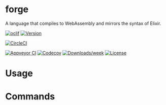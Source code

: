 forge
=====

A language that compiles to WebAssembly and mirrors the syntax of Elixir.

[![oclif](https://img.shields.io/badge/cli-oclif-brightgreen.svg)](https://oclif.io)
[![Version](https://img.shields.io/npm/v/forge.svg)](https://npmjs.org/package/forge)

[![CircleCI](https://circleci.com/gh/SheaRogers/forge/tree/master.svg?style=shield)](https://circleci.com/gh/SheaRogers/forge/tree/master)

[![Appveyor CI](https://ci.appveyor.com/api/projects/status/github/SheaRogers/forge?branch=master&svg=true)](https://ci.appveyor.com/project/SheaRogers/forge/branch/master)
[![Codecov](https://codecov.io/gh/SheaRogers/forge/branch/master/graph/badge.svg)](https://codecov.io/gh/SheaRogers/forge)
[![Downloads/week](https://img.shields.io/npm/dw/forge.svg)](https://npmjs.org/package/forge)
[![License](https://img.shields.io/npm/l/forge.svg)](https://github.com/SheaRogers/forge/blob/master/package.json)

<!-- toc -->
# Usage
<!-- usage -->
# Commands
<!-- commands -->
